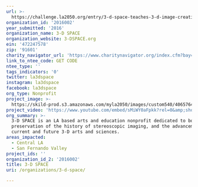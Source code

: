 ```yaml
---
url: >-
  https://challenge.la2050.org/entry/3-d-space-teaches-3-d-image-creation-from-analog-photography-to-digital-virtual-reality
organization_id: '2016002'
year_submitted: '2016'
organization_name: 3-D SPACE
organization_website: 3-DSPACE.org
ein: '472247578'
zip: '91601'
charity_navigator_url: 'https://www.charitynavigator.org/index.cfm?bay=search.profile&ein=472247578'
link_to_ntee_code: GET CODE
ntee_type: ''
tags_indicators: '0'
twitter: la3dspace
instagram: la3dspace
facebook: la3dspace
org_type: Nonprofit
project_image: >-
  https://skild-prod.s3.amazonaws.com/myla2050/images/custom540/4065764555741-team91.jpg
project_video: 'https://www.youtube.com/embed/sMiWY0aFpkk?rel=0&amp;showinfo=0'
org_summary: >-
  3-D SPACE is an LA based arts and education nonprofit dedicated to both the
  preservation of the history of stereoscopic imaging, and the advancement of
  current and future 3-D arts and sciences.
areas_impacted:
  - Central LA
  - San Fernando Valley
project_ids: ''
organization_id_2: '2016002'
title: 3-D SPACE
uri: /organizations/3-d-space/

---
```

